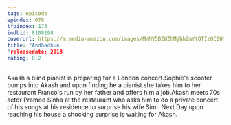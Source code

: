 ```yaml
---
tags: episode
epindex: 078
tfoindex: 173
imdbid: 8108198
coverurl: https://m.media-amazon.com/images/M/MV5BZWZhMjhhZmYtOTIzOC00MGYzLWI1OGYtM2ZkN2IxNTI4ZWI3XkEyXkFqcGdeQXVyNDAzNDk0MTQ@._V1_SY300_CR1,0,202,300_.jpg
title: "Andhadhun
"releasedate: 2018
rating: 8.2
---
```


Akash a blind pianist is preparing for a London concert.Sophie's scooter bumps into Akash and upon finding he a pianist she takes him to her restaurant Franco's run by her father and offers him a job.Akash meets 70s actor Pramod Sinha at the restaurant who asks him to do a private concert of his songs at his residence to surprise his wife Simi. Next Day upon reaching his house a shocking surprise is waiting for Akash.